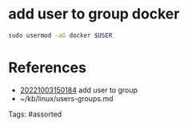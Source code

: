 # add user to group docker
```bash
sudo usermod -aG docker $USER
```

# References
- [20221003150184](/zet/20221003150184/) add user to group
- ~/kb/linux/users-groups.md

Tags:
    #assorted

